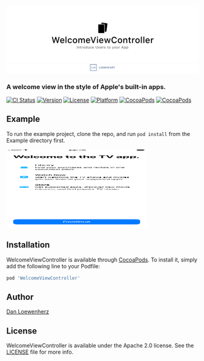 ![](meta/repo-banner.png)
[![](meta/repo-banner-bottom.png)][lionheart-url]

### A welcome view in the style of Apple's built-in apps.

[![CI Status][ci-badge]][travis-repo-url]
[![Version][version-badge]][cocoapods-repo-url]
[![License][license-badge]][cocoapods-repo-url]
[![Platform][platform-badge]][cocoapods-repo-url]
[![CocoaPods][downloads-badge]][cocoapods-repo-url]
[![CocoaPods][downloads-monthly-badge]][cocoapods-repo-url]

## Example

To run the example project, clone the repo, and run `pod install` from the Example directory first.

<img src="meta/screenshot.png" height="207" width="368" />

## Installation

WelcomeViewController is available through [CocoaPods][cocoapods-url]. To install it, simply add the following line to your Podfile:

```ruby
pod 'WelcomeViewController'
```

## Author

[Dan Loewenherz](https://github.com/dlo)

## License

WelcomeViewController is available under the Apache 2.0 license. See the [LICENSE](LICENSE) file for more info.

<!-- Images -->

[ci-badge]: https://img.shields.io/travis/lionheart/WelcomeViewController.svg?style=flat
[version-badge]: https://img.shields.io/cocoapods/v/WelcomeViewController.svg?style=flat
[license-badge]: https://img.shields.io/cocoapods/l/WelcomeViewController.svg?style=flat
[platform-badge]: https://img.shields.io/cocoapods/p/WelcomeViewController.svg?style=flat
[downloads-badge]: https://img.shields.io/cocoapods/dt/WelcomeViewController.svg?style=flat
[downloads-monthly-badge]: https://img.shields.io/cocoapods/dm/WelcomeViewController.svg?style=flat

<!-- Links -->

[semver-url]: http://www.semver.org
[travis-repo-url]: https://travis-ci.org/lionheart/WelcomeViewController
[cocoapods-url]: http://cocoapods.org
[cocoapods-repo-url]: http://cocoapods.org/pods/WelcomeViewController
[doc-url]: https://code.lionheart.software/WelcomeViewController/
[lionheart-url]: https://lionheartsw.com/

